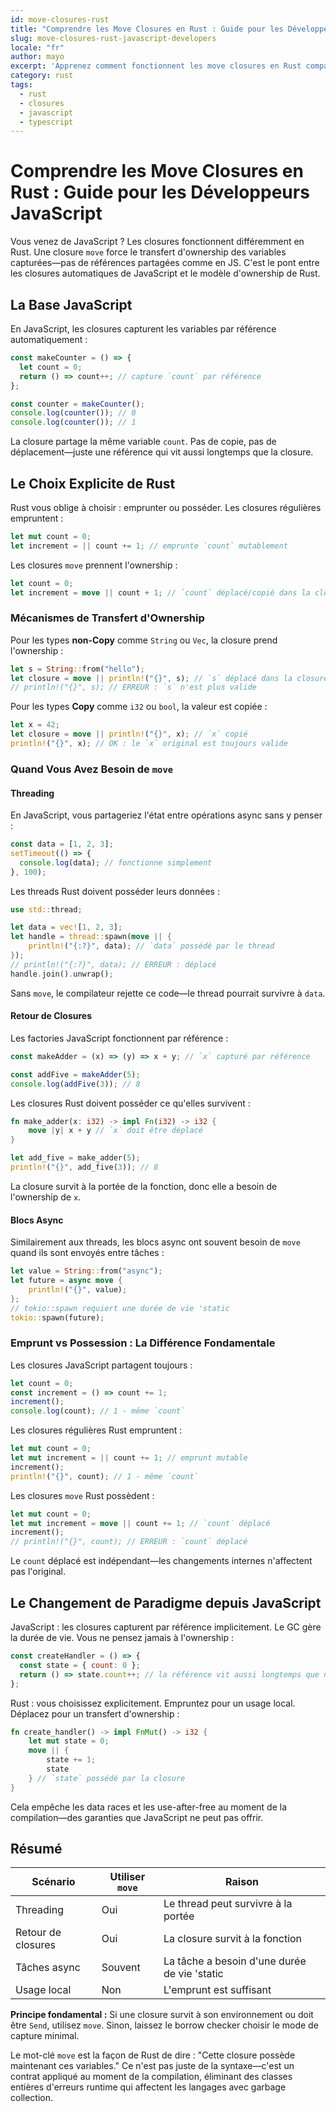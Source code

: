 ```yaml
---
id: move-closures-rust
title: "Comprendre les Move Closures en Rust : Guide pour les Développeurs JavaScript"
slug: move-closures-rust-javascript-developers
locale: "fr"
author: mayo
excerpt: 'Apprenez comment fonctionnent les move closures en Rust comparé aux closures JavaScript - ownership, threading et quand utiliser le mot-clé move'
category: rust
tags:
  - rust
  - closures
  - javascript
  - typescript
---
```


# Comprendre les Move Closures en Rust : Guide pour les Développeurs JavaScript

Vous venez de JavaScript ? Les closures fonctionnent différemment en Rust. Une closure `move` force le transfert d'ownership des variables capturées—pas de références partagées comme en JS. C'est le pont entre les closures automatiques de JavaScript et le modèle d'ownership de Rust.

## La Base JavaScript

En JavaScript, les closures capturent les variables par référence automatiquement :

```javascript
const makeCounter = () => {
  let count = 0;
  return () => count++; // capture `count` par référence
};

const counter = makeCounter();
console.log(counter()); // 0
console.log(counter()); // 1
```

La closure partage la même variable `count`. Pas de copie, pas de déplacement—juste une référence qui vit aussi longtemps que la closure.

## Le Choix Explicite de Rust

Rust vous oblige à choisir : emprunter ou posséder. Les closures régulières empruntent :

```rust
let mut count = 0;
let increment = || count += 1; // emprunte `count` mutablement
```

Les closures `move` prennent l'ownership :

```rust
let count = 0;
let increment = move || count + 1; // `count` déplacé/copié dans la closure
```

### Mécanismes de Transfert d'Ownership

Pour les types **non-Copy** comme `String` ou `Vec`, la closure prend l'ownership :

```rust
let s = String::from("hello");
let closure = move || println!("{}", s); // `s` déplacé dans la closure
// println!("{}", s); // ERREUR : `s` n'est plus valide
```

Pour les types **Copy** comme `i32` ou `bool`, la valeur est copiée :

```rust
let x = 42;
let closure = move || println!("{}", x); // `x` copié
println!("{}", x); // OK : le `x` original est toujours valide
```

### Quand Vous Avez Besoin de `move`

#### Threading

En JavaScript, vous partageriez l'état entre opérations async sans y penser :

```javascript
const data = [1, 2, 3];
setTimeout(() => {
  console.log(data); // fonctionne simplement
}, 100);
```

Les threads Rust doivent posséder leurs données :

```rust
use std::thread;

let data = vec![1, 2, 3];
let handle = thread::spawn(move || {
    println!("{:?}", data); // `data` possédé par le thread
});
// println!("{:?}", data); // ERREUR : déplacé
handle.join().unwrap();
```

Sans `move`, le compilateur rejette ce code—le thread pourrait survivre à `data`.

#### Retour de Closures

Les factories JavaScript fonctionnent par référence :

```javascript
const makeAdder = (x) => (y) => x + y; // `x` capturé par référence

const addFive = makeAdder(5);
console.log(addFive(3)); // 8
```

Les closures Rust doivent posséder ce qu'elles survivent :

```rust
fn make_adder(x: i32) -> impl Fn(i32) -> i32 {
    move |y| x + y // `x` doit être déplacé
}

let add_five = make_adder(5);
println!("{}", add_five(3)); // 8
```

La closure survit à la portée de la fonction, donc elle a besoin de l'ownership de `x`.

#### Blocs Async

Similairement aux threads, les blocs async ont souvent besoin de `move` quand ils sont envoyés entre tâches :

```rust
let value = String::from("async");
let future = async move {
    println!("{}", value);
};
// tokio::spawn requiert une durée de vie 'static
tokio::spawn(future);
```

### Emprunt vs Possession : La Différence Fondamentale

Les closures JavaScript partagent toujours :

```javascript
let count = 0;
const increment = () => count += 1;
increment();
console.log(count); // 1 - même `count`
```

Les closures régulières Rust empruntent :

```rust
let mut count = 0;
let mut increment = || count += 1; // emprunt mutable
increment();
println!("{}", count); // 1 - même `count`
```

Les closures `move` Rust possèdent :

```rust
let mut count = 0;
let mut increment = move || count += 1; // `count` déplacé
increment();
// println!("{}", count); // ERREUR : `count` déplacé
```

Le `count` déplacé est indépendant—les changements internes n'affectent pas l'original.

## Le Changement de Paradigme depuis JavaScript

JavaScript : les closures capturent par référence implicitement. Le GC gère la durée de vie. Vous ne pensez jamais à l'ownership :

```javascript
const createHandler = () => {
  const state = { count: 0 };
  return () => state.count++; // la référence vit aussi longtemps que nécessaire
};
```

Rust : vous choisissez explicitement. Empruntez pour un usage local. Déplacez pour un transfert d'ownership :

```rust
fn create_handler() -> impl FnMut() -> i32 {
    let mut state = 0;
    move || {
        state += 1;
        state
    } // `state` possédé par la closure
}
```

Cela empêche les data races et les use-after-free au moment de la compilation—des garanties que JavaScript ne peut pas offrir.

## Résumé

| Scénario | Utiliser `move` | Raison |
|----------|-----------|---------|
| Threading | Oui | Le thread peut survivre à la portée |
| Retour de closures | Oui | La closure survit à la fonction |
| Tâches async | Souvent | La tâche a besoin d'une durée de vie 'static |
| Usage local | Non | L'emprunt est suffisant |

**Principe fondamental :** Si une closure survit à son environnement ou doit être `Send`, utilisez `move`. Sinon, laissez le borrow checker choisir le mode de capture minimal.

Le mot-clé `move` est la façon de Rust de dire : "Cette closure possède maintenant ces variables." Ce n'est pas juste de la syntaxe—c'est un contrat appliqué au moment de la compilation, éliminant des classes entières d'erreurs runtime qui affectent les langages avec garbage collection.